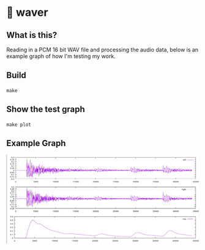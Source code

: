 # 🌊 waver

## What is this?

Reading in a PCM 16 bit WAV file and processing the audio data, below is an example graph of how I'm testing my work.

## Build

`make`

## Show the test graph

`make plot`

## Example Graph

![TestGraph](./images/test_graph.png)
